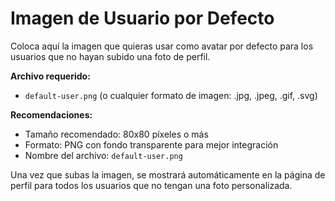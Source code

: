 # Imagen de Usuario por Defecto

Coloca aquí la imagen que quieras usar como avatar por defecto para los usuarios que no hayan subido una foto de perfil.

**Archivo requerido:**
- `default-user.png` (o cualquier formato de imagen: .jpg, .jpeg, .gif, .svg)

**Recomendaciones:**
- Tamaño recomendado: 80x80 píxeles o más
- Formato: PNG con fondo transparente para mejor integración
- Nombre del archivo: `default-user.png`

Una vez que subas la imagen, se mostrará automáticamente en la página de perfil para todos los usuarios que no tengan una foto personalizada.
